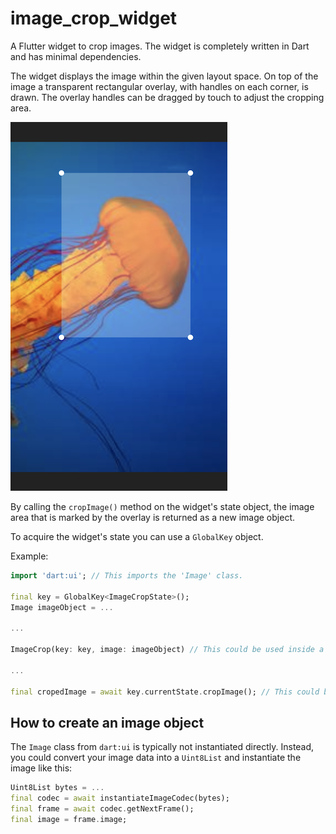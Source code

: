 # image_crop_widget

A Flutter widget to crop images. The widget is completely written in Dart and has minimal dependencies.

The widget displays the image within the given layout space. On top of the image a transparent rectangular overlay, with handles on each corner, is drawn. The overlay handles can be dragged by touch to adjust the cropping area.

![Example](/assets/example.png)

By calling the `cropImage()` method on the widget's state object, the image area that is marked by the overlay is returned as a new image object.

To acquire the widget's state you can use a `GlobalKey` object.

Example:

```Dart
import 'dart:ui'; // This imports the 'Image' class.

final key = GlobalKey<ImageCropState>();
Image imageObject = ...

...

ImageCrop(key: key, image: imageObject) // This could be used inside a  build method.

...

final cropedImage = await key.currentState.cropImage(); // This could be used inside a 'onPress' handler method.
```

## How to create an image object

The `Image` class from `dart:ui` is typically not instantiated directly. Instead, you could convert your image data into a `Uint8List` and instantiate the image like this:

```Dart
Uint8List bytes = ...
final codec = await instantiateImageCodec(bytes);
final frame = await codec.getNextFrame();
final image = frame.image;
```
